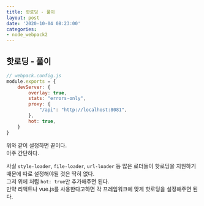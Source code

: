 ```yaml
---
title: 핫로딩 - 풀이
layout: post
date: '2020-10-04 08:23:00'
categories:
- node_webpack2
---
```


## 핫로딩 - 풀이

```javascript
// webpack.config.js
module.exports = {
    devServer: {
        overlay: true,
        stats: "errors-only",
        proxy: {
            "/api": "http://localhost:8081",
        },
        hot: true,
    }
}
```

위와 같이 설정하면 끝이다.  
아주 간단하다.  

사실 `style-loader`, `file-loader`, `url-loader` 등 많은 로더들이 핫로딩을 지원하기 때문에 따로 설정해야될 것은 딱히 없다.  
그저 위에 처럼 `hot: true`만 추가해주면 된다.  
만약 리액트나 vue.js를 사용한다고하면 각 프레임워크에 맞게 핫로딩을 설정해주면 된다.